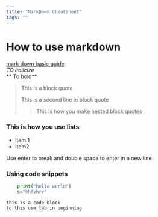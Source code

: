 ```yaml
---
title: "MarkDown CheatSheet"
tags: ""
---
```


# How to use markdown

[mark down basic guide](https://www.markdownguide.org/basic-syntax/)  
_TO italicize_  
** To bold**

> This is a block quote
>
> This is a second line in block quote
>
> > This is how you make nested block quotes

### This is how you use lists

-   item 1
-   item2  

Use enter to break and double space to enter in a new line  

### Using code snippets

```python
	print("hello world")
    s="hhfvhrv"

```

    this is a code block  
    to this use tab in beginning
